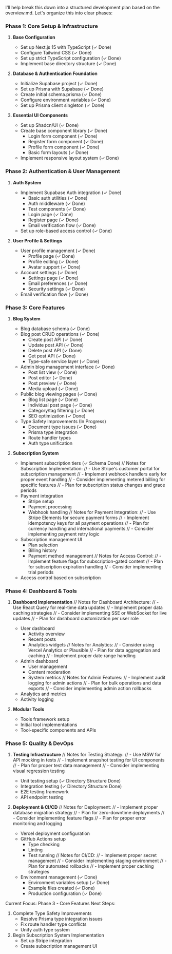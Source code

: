 I'll help break this down into a structured development plan based on the overview.md. Let's organize this into clear phases:

### Phase 1: Core Setup & Infrastructure
1. **Base Configuration**
   - Set up Next.js 15 with TypeScript (✓ Done)
   - Configure Tailwind CSS (✓ Done)
   - Set up strict TypeScript configuration (✓ Done)
   - Implement base directory structure (✓ Done)

2. **Database & Authentication Foundation**
   - Initialize Supabase project (✓ Done)
   - Set up Prisma with Supabase (✓ Done)
   - Create initial schema.prisma (✓ Done)
   - Configure environment variables (✓ Done)
   - Set up Prisma client singleton (✓ Done)

3. **Essential UI Components**
   - Set up Shadcn/UI (✓ Done)
   - Create base component library (✓ Done)
     - Login form component (✓ Done)
     - Register form component (✓ Done)
     - Profile form component (✓ Done)
     - Basic form layouts (✓ Done)
   - Implement responsive layout system (✓ Done)

### Phase 2: Authentication & User Management
1. **Auth System**
   - Implement Supabase Auth integration (✓ Done)
     - Basic auth utilities (✓ Done)
     - Auth middleware (✓ Done)
     - Test components (✓ Done)
     - Login page (✓ Done)
     - Register page (✓ Done)
     - Email verification flow (✓ Done)
   - Set up role-based access control (✓ Done)

2. **User Profile & Settings**
   - User profile management (✓ Done)
     - Profile page (✓ Done)
     - Profile editing (✓ Done)
     - Avatar support (✓ Done)
   - Account settings (✓ Done)
     - Settings page (✓ Done)
     - Email preferences (✓ Done)
     - Security settings (✓ Done)
   - Email verification flow (✓ Done)

### Phase 3: Core Features
1. **Blog System**
   - Blog database schema (✓ Done)
   - Blog post CRUD operations (✓ Done)
     - Create post API (✓ Done)
     - Update post API (✓ Done)
     - Delete post API (✓ Done)
     - Get post API (✓ Done)
     - Type-safe service layer (✓ Done)
   - Admin blog management interface (✓ Done)
     - Post list view (✓ Done)
     - Post editor (✓ Done)
     - Post preview (✓ Done)
     - Media upload (✓ Done)
   - Public blog viewing pages (✓ Done)
     - Blog list page (✓ Done)
     - Individual post page (✓ Done)
     - Category/tag filtering (✓ Done)
     - SEO optimization (✓ Done)
   - Type Safety Improvements (In Progress)
     - Document type issues (✓ Done)
     - Prisma type integration
     - Route handler types
     - Auth type unification

2. **Subscription System**
   - Implement subscription tiers (✓ Schema Done)
   // Notes for Subscription Implementation:
   // - Use Stripe's customer portal for subscription management
   // - Implement webhook handlers early for proper event handling
   // - Consider implementing metered billing for specific features
   // - Plan for subscription status changes and grace periods
   - Payment integration
     - Stripe setup
     - Payment processing
     - Webhook handling
   // Notes for Payment Integration:
   // - Use Stripe Elements for secure payment forms
   // - Implement idempotency keys for all payment operations
   // - Plan for currency handling and international payments
   // - Consider implementing payment retry logic
   - Subscription management UI
     - Plan selection
     - Billing history
     - Payment method management
   // Notes for Access Control:
   // - Implement feature flags for subscription-gated content
   // - Plan for subscription expiration handling
   // - Consider implementing trial periods
   - Access control based on subscription

### Phase 4: Dashboard & Tools
1. **Dashboard Implementation**
   // Notes for Dashboard Architecture:
   // - Use React Query for real-time data updates
   // - Implement proper data caching strategies
   // - Consider implementing SSE or WebSocket for live updates
   // - Plan for dashboard customization per user role
   - User dashboard
     - Activity overview
     - Recent posts
     - Analytics widgets
   // Notes for Analytics:
   // - Consider using Vercel Analytics or Plausible
   // - Plan for data aggregation and caching
   // - Implement proper date range handling
   - Admin dashboard
     - User management
     - Content moderation
     - System metrics
   // Notes for Admin Features:
   // - Implement audit logging for admin actions
   // - Plan for bulk operations and data exports
   // - Consider implementing admin action rollbacks
   - Analytics and metrics
   - Activity logging

2. **Modular Tools**
   - Tools framework setup
   - Initial tool implementations
   - Tool-specific components and APIs

### Phase 5: Quality & DevOps
1. **Testing Infrastructure**
   // Notes for Testing Strategy:
   // - Use MSW for API mocking in tests
   // - Implement snapshot testing for UI components
   // - Plan for proper test data management
   // - Consider implementing visual regression testing
   - Unit testing setup (✓ Directory Structure Done)
   - Integration testing (✓ Directory Structure Done)
   - E2E testing framework
   - API endpoint testing

2. **Deployment & CI/CD**
   // Notes for Deployment:
   // - Implement proper database migration strategy
   // - Plan for zero-downtime deployments
   // - Consider implementing feature flags
   // - Plan for proper error monitoring and logging
   - Vercel deployment configuration
   - GitHub Actions setup
     - Type checking
     - Linting
     - Test running
   // Notes for CI/CD:
   // - Implement proper secret management
   // - Consider implementing staging environment
   // - Plan for automated rollbacks
   // - Implement proper caching strategies
   - Environment management (✓ Done)
     - Environment variables setup (✓ Done)
     - Example files created (✓ Done)
     - Production configuration (✓ Done)

Current Focus: Phase 3 - Core Features
Next Steps: 
1. Complete Type Safety Improvements
   - Resolve Prisma type integration issues
   - Fix route handler type conflicts
   - Unify auth type system
2. Begin Subscription System Implementation
   - Set up Stripe integration
   - Create subscription management UI
